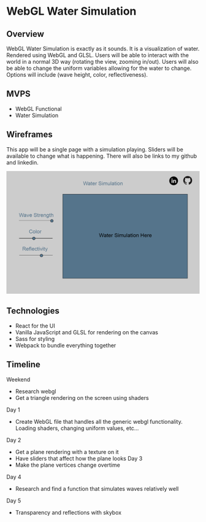 # WebGL Water Simulation

## Overview

WebGL Water Simulation is exactly as it sounds. It is a visualization of water. Rendered using WebGL and GLSL. 
Users will be able to interact with the world in a normal 3D way (rotating the view, zooming in/out). 
Users will also be able to change the uniform variables allowing for the water to change. Options will include (wave height, color, reflectiveness).

## MVPS 
  - WebGL Functional
  - Water Simulation

## Wireframes
This app will be a single page with a simulation playing. Sliders will be available to change what is happening. There will also be links to my github and linkedin.

![](readme-assets/Wireframe.png)

## Technologies
- React for the UI
- Vanilla JavaScript and GLSL for rendering on the canvas
- Sass for styling
- Webpack to bundle everything together

## Timeline

Weekend
  - Research webgl
  - Get a triangle rendering on the screen using shaders

Day 1 
  - Create WebGL file that handles all the generic webgl functionality. Loading shaders, changing uniform values, etc...

Day 2 
  - Get a plane rendering with a texture on it
  - Have sliders that affect how the plane looks
Day 3 
  - Make the plane vertices change overtime 

Day 4
  - Research and find a function that simulates waves relatively well

Day 5
  - Transparency and reflections with skybox